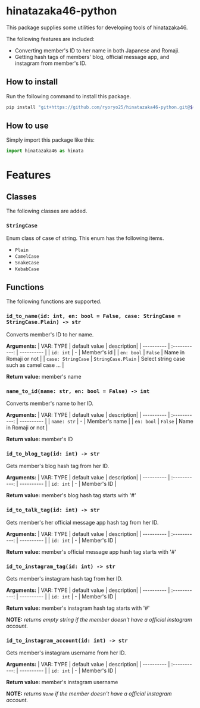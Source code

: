 # hinatazaka46-python

This package supplies some utilities for developing tools of hinatazaka46.

The following features are included:
- Converting member's ID to her name in both Japanese and Romaji.
- Getting hash tags of members' blog, official message app, and instagram from member's ID.

## How to install

Run the following command to install this package.
```bash
pip install "git+https://github.com/ryoryo25/hinatazaka46-python.git@$(curl -s https://api.github.com/repos/USER/REPO/releases/latest | jq -r ".tag_name")"
```

## How to use

Simply import this package like this:
```python
import hinatazaka46 as hinata
```

# Features

## Classes

The following classes are added.

### `StringCase`

Enum class of case of string. This enum has the following items.
- `Plain`
- `CamelCase`
- `SnakeCase`
- `KebabCase`

## Functions

The following functions are supported.

### `id_to_name(id: int, en: bool = False, case: StringCase = StringCase.Plain) -> str`

Converts member's ID to her name.

**Arguments:**
| VAR: TYPE | default value | description|
| ---------- | :-----------: | ---------- |
| `id: int` | - | Member's id |
| `en: bool` | `False` | Name in Romaji or not |
| `case: StringCase` | `StringCase.Plain` | Select string case such as camel case ... |

**Return value:** member's name

### `name_to_id(name: str, en: bool = False) -> int`

Converts member's name to her ID.

**Arguments:**
| VAR: TYPE | default value | description|
| ---------- | :-----------: | ---------- |
| `name: str` | - | Member's name |
| `en: bool` | `False` | Name in Romaji or not |

**Return value:** member's ID

### `id_to_blog_tag(id: int) -> str`

Gets member's blog hash tag from her ID.

**Arguments:**
| VAR: TYPE | default value | description|
| ---------- | :-----------: | ---------- |
| `id: int` | - | Member's ID |

**Return value:** member's blog hash tag starts with '#'

### `id_to_talk_tag(id: int) -> str`

Gets member's her official message app hash tag from her ID.

**Arguments:**
| VAR: TYPE | default value | description|
| ---------- | :-----------: | ---------- |
| `id: int` | - | Member's ID |

**Return value:** member's official message app hash tag starts with '#'

### `id_to_instagram_tag(id: int) -> str`

Gets member's instagram hash tag from her ID.

**Arguments:**
| VAR: TYPE | default value | description|
| ---------- | :-----------: | ---------- |
| `id: int` | - | Member's ID |

**Return value:** member's instagram hash tag starts with '#'

**NOTE:** *returns empty string if the member doesn't have a official instagram account.*

### `id_to_instagram_account(id: int) -> str`

Gets member's instagram username from her ID.

**Arguments:**
| VAR: TYPE | default value | description|
| ---------- | :-----------: | ---------- |
| `id: int` | - | Member's ID |

**Return value:** member's instagram username

**NOTE:** *returns `None` if the member doesn't have a official instagram account.*
